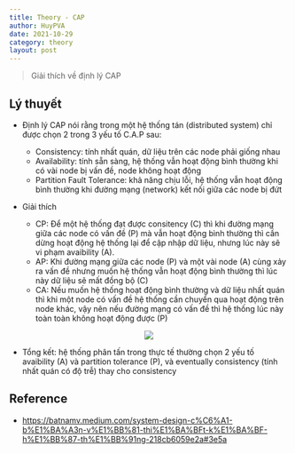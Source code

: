 ```yaml
---
title: Theory - CAP
author: HuyPVA
date: 2021-10-29
category: theory
layout: post
---
```


> Giải thích về định lý CAP

## Lý thuyết

- Định lý CAP nói rằng trong một hệ thống tán (distributed system) chỉ được chọn 2 trong 3 yếu tố C.A.P sau:
    - Consistency: tính nhất quán, dữ liệu trên các node phải giống nhau
    - Availability: tính sẵn sàng, hệ thống vẫn hoạt động bình thường khi có vài node bị vấn đề, node không hoạt động
    - Partition Fault Tolerance: khả năng chịu lỗi, hệ thống vẫn hoạt động bình thường khi đường mạng (network) kết nối giữa các node bị đứt 

- Giải thích
    - CP: Để một hệ thống đạt được consitency (C) thì khi đường mạng giữa các node có vấn đề (P) mà vẫn hoạt động bình thường thì cần dừng hoạt động hệ thống lại để cập nhập dữ liệu, nhưng lúc này sẽ vi phạm avaibility (A).
    - AP: Khi đường mạng giữa các node (P) và một vài node (A) cùng xảy ra vấn đề nhưng muốn hệ thống vẫn hoạt động bình thường thì lúc này dữ liệu sẽ mất đồng bộ (C)
    - CA: Nếu muốn hệ thống hoạt động bình thường và dữ liệu nhất quán thì khi một node có vấn đề hệ thống cần chuyển qua hoạt động trên node khác, vậy nên nếu đường mạng có vấn đề thì hệ thống lúc này toàn toàn không hoạt động được (P)

<div align="center">
    <img src="../assets/images/theory/CAP.png"/>
</div>

- Tổng kết: hệ thống phân tấn trong thực tế thường chọn 2 yếu tố avaibility (A) và partition tolerance (P), và eventually consistency (tính nhất quán có độ trễ) thay cho consistency

## Reference

- https://batnamv.medium.com/system-design-c%C6%A1-b%E1%BA%A3n-v%E1%BB%81-thi%E1%BA%BFt-k%E1%BA%BF-h%E1%BB%87-th%E1%BB%91ng-218cb6059e2a#3e5a